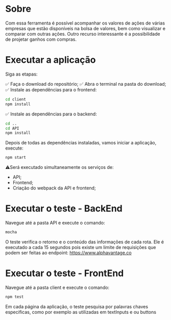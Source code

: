 # Sobre
Com essa ferramenta é possível acompanhar os valores de ações de várias empresas que estão disponíveis na bolsa de valores, bem como visualizar e comparar com outras ações.
Outro recurso interessante é a possibilidade de projetar ganhos com compras.


# Executar a aplicação

Siga as etapas:

✅ Faça o download do repositório;
✅ Abra o terminal na pasta do download;
✅ Instale as dependências para o frontend:

 ```sh
cd client
npm install
```

✅ Instale as dependências para o backend:

 ```sh
cd ..
cd API
npm install
```

Depois de todas as dependências instaladas, vamos iniciar a aplicação, execute: 

 ```sh
npm start
```
⚠️Será executado simultaneamente os serviços de:
   - API;
   - Frontend;
   - Criação do webpack da API e frontend;

# Executar o teste - BackEnd

Navegue até a pasta API e execute o comando:

 ```sh
mocha
```

O teste verifica o retorno e o conteúdo das informações de cada rota.
Ele é executado a cada 15 segundos pois existe um limite de requisições que podem ser feitas ao endpoint: https://www.alphavantage.co

# Executar o teste - FrontEnd

Navegue até a pasta client e execute o comando:

 ```sh
npm test
```

Em cada página da aplicação, o teste pesquisa por palavras chaves especificas, como por exemplo as utilizadas em textInputs e ou buttons